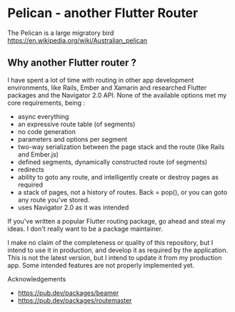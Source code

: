 # Pelican - another Flutter Router

The Pelican is a large migratory bird https://en.wikipedia.org/wiki/Australian_pelican

## Why another Flutter router ?

I have spent a lot of time with routing in other app development environments, like Rails, Ember and Xamarin and researched Flutter packages and the Navigator 2.0 API.
None of the available options met my core requirements, being :

* async everything
* an expressive route table (of segments)
* no code generation
* parameters and options per segment
* two-way serialization between the page stack and the route (like Rails and Ember.js)
* defined segments, dynamically constructed route (of segments)
* redirects
* ability to goto any route, and intelligently create or destroy pages as required
* a stack of pages, not a history of routes. Back = pop(), or you can goto any route you've stored.
* uses Navigator 2.0 as it was intended

If you've written a popular Flutter routing package, go ahead and steal my ideas. I don't really want to be a package maintainer.

I make no claim of the completeness or quality of this repository, but I intend to use it in production, and develop it as required by the application.
This is not the latest version, but I intend to update it from my production app.
Some intended features are not properly implemented yet.

Acknowledgements
* https://pub.dev/packages/beamer
* https://pub.dev/packages/routemaster
